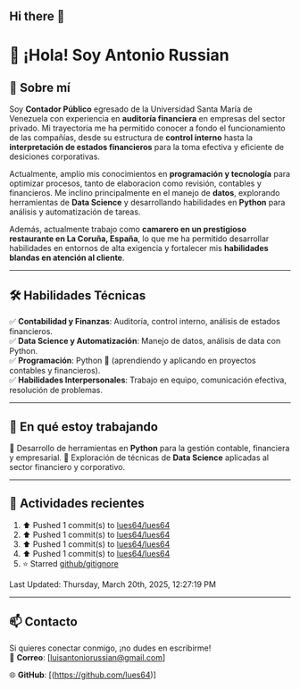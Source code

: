 ## Hi there 👋



# 👋 ¡Hola! Soy Antonio Russian  

## 📌 Sobre mí  
Soy **Contador Público** egresado de la Universidad Santa María de Venezuela con experiencia en **auditoría financiera** en empresas del sector privado. Mi trayectoria me ha permitido conocer a fondo el funcionamiento de las compañías, desde su estructura de **control interno** hasta la **interpretación de estados financieros** para la toma efectiva y eficiente de desiciones corporativas.

Actualmente, amplío mis conocimientos en **programación y tecnología** para optimizar procesos, tanto de elaboracion como revisión, contables y financieros. Me inclino principalmente en el manejo de **datos**, explorando herramientas de **Data Science** y desarrollando habilidades en **Python** para análisis y automatización de tareas. 

Además, actualmente trabajo como **camarero en un prestigioso restaurante en La Coruña, España**, lo que me ha permitido desarrollar habilidades en entornos de alta exigencia y fortalecer mis **habilidades blandas en atención al cliente**.

---

## 🛠️ Habilidades Técnicas
✅ **Contabilidad y Finanzas**: Auditoría, control interno, análisis de estados financieros.  
✅ **Data Science y Automatización**: Manejo de datos, análisis de data con Python.  
✅ **Programación**: Python 🐍 (aprendiendo y aplicando en proyectos contables y financieros).  
✅ **Habilidades Interpersonales**: Trabajo en equipo, comunicación efectiva, resolución de problemas.

---

## 🚀 En qué estoy trabajando
🔹 Desarrollo de herramientas en **Python** para la gestión contable, financiera y empresarial.
🔹 Exploración de técnicas de **Data Science** aplicadas al sector financiero y corporativo.  

---

## 👀 Actividades recientes
<!--RECENT_ACTIVITY:start-->
1. ⬆️ Pushed 1 commit(s) to [lues64/lues64](https://github.com/lues64/lues64)<br>
2. ⬆️ Pushed 1 commit(s) to [lues64/lues64](https://github.com/lues64/lues64)<br>
3. ⬆️ Pushed 1 commit(s) to [lues64/lues64](https://github.com/lues64/lues64)<br>
4. ⬆️ Pushed 1 commit(s) to [lues64/lues64](https://github.com/lues64/lues64)<br>
5. ⭐ Starred [github/gitignore](https://github.com/github/gitignore)<br>
<!--RECENT_ACTIVITY:end-->
<!--RECENT_ACTIVITY:last_update-->
Last Updated: Thursday, March 20th, 2025, 12:27:19 PM
<!--RECENT_ACTIVITY:last_update_end-->

<!-- 
## 📂 Proyectos Destacados
🔹 [📊 Proyecto 1 - xxxxxx](#)  
🔹 [📂 Proyecto 2 - zzzzzz](#)  
🔹 [📑 Proyecto 3 - Generación de Asientos Contables con Python](#)  
(Pronto subiré más proyectos en mi repositorio 👀) -->
---

## 📫 Contacto
Si quieres conectar conmigo, ¡no dudes en escribirme!  
📧 **Correo**: [luisantoniorussian@gmail.com]  
<!-- 🔗 **LinkedIn**: [Tu Perfil]   -->
🌐 **GitHub**: [(https://github.com/lues64)]  




<!--
**lues64/lues64** is a ✨ _special_ ✨ repository because its `README.md` (this file) appears on your GitHub profile.

Here are some ideas to get you started:

- 🔭 I’m currently working on ...
- 🌱 I’m currently learning ...
- 👯 I’m looking to collaborate on ...
- 🤔 I’m looking for help with ...
- 💬 Ask me about ...
- 📫 How to reach me: ...
- 😄 Pronouns: ...
- ⚡ Fun fact: ...
-->
